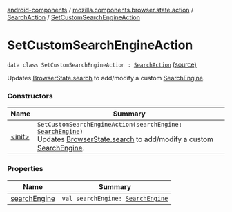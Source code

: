 [android-components](../../../index.md) / [mozilla.components.browser.state.action](../../index.md) / [SearchAction](../index.md) / [SetCustomSearchEngineAction](./index.md)

# SetCustomSearchEngineAction

`data class SetCustomSearchEngineAction : `[`SearchAction`](../index.md) [(source)](https://github.com/mozilla-mobile/android-components/blob/master/components/browser/state/src/main/java/mozilla/components/browser/state/action/BrowserAction.kt#L779)

Updates [BrowserState.search](../../../mozilla.components.browser.state.state/-browser-state/search.md) to add/modify a custom [SearchEngine](../../../mozilla.components.browser.state.search/-search-engine/index.md).

### Constructors

| Name | Summary |
|---|---|
| [&lt;init&gt;](-init-.md) | `SetCustomSearchEngineAction(searchEngine: `[`SearchEngine`](../../../mozilla.components.browser.state.search/-search-engine/index.md)`)`<br>Updates [BrowserState.search](../../../mozilla.components.browser.state.state/-browser-state/search.md) to add/modify a custom [SearchEngine](../../../mozilla.components.browser.state.search/-search-engine/index.md). |

### Properties

| Name | Summary |
|---|---|
| [searchEngine](search-engine.md) | `val searchEngine: `[`SearchEngine`](../../../mozilla.components.browser.state.search/-search-engine/index.md) |
